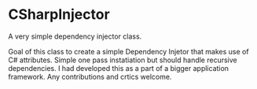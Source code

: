 # CSharpInjector
A very simple dependency injector class.

Goal of this class to create a simple Dependency Injetor that makes use of C# attributes. Simple one pass instatiation but should handle recursive dependencies. I had developed this as a part of a bigger application framework. Any contributions and crtics welcome. 
